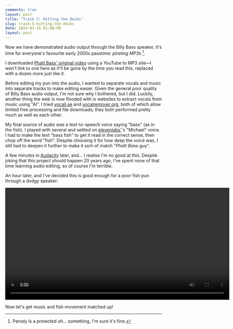 ```yaml
---
comments: true
layout: post
title: "Track 5: Hitting the Decks"
slug: track-5-hitting-the-decks
date: 2024-03-16 01:00:00
layout: post
---
```


Now we have demonstrated audio output through the Billy Bass speaker, it's time for everyone's favourite early 2000s passtime: *pirating MP3s* [^1].

I downloaded [Phatt Bass' original video](https://www.youtube.com/watch?v=Ca-r-U5ybx4&pp=ygUYd2FycCBicm90aGVycyBwaGF0dCBiYXNz) using a YouTube to MP3 site&mdash;I won't link to one here as it'll be gone by the time you read this, replaced with a dozen more just like it.

Before editing my pun into the audio, I wanted to separate vocals and music into separate tracks to make editing easier. Given the general poor quality of Billy Bass audio output, I'm not sure why I bothered, but I did. Luckily, another thing the web is now flooded with is websites to extract vocals from music using "AI". I tried [vocali.se](https://vocali.se/) and [vocalremover.org](https://vocalremover.org/), both of which allow limited free processing and file downloads; they both performed pretty much as well as each other.

My final source of audio was a text-to-speech voice saying "bass" (as in the fish). I played with several and settled on [elevenlabs'](https://elevenlabs.io/)'s "Michael" voice. I had to make the text "bass fish" to get it read in the correct sense, then chop off the word "fish". Despite choosing it for how deep the voice was, I still had to deepen it further to make it sort-of match "*Phatt Bass* guy".

A few minutes in [Audacity](https://www.audacityteam.org/) later, and... I realise I'm no good at this. Despite joking that this project should happen 20 years ago, I've spent none of that time learning audio editing, so of course I'm terrible.

*An hour* later, and I've decided this is good enough for a poor fish pun through a dodgy speaker:

<center><video width="720" controls><source src="https://video.ianrenton.com/phattbass/audacity-phattbass.webm" type="video/webm"></video></center>

Now let's get music and fish movement matched up!

[^1]: Parody is a protected uh... something, I'm sure it's fine.
